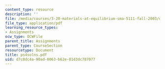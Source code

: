```yaml
---
content_type: resource
description: ''
file: /media/courses/3-20-materials-at-equilibrium-sma-5111-fall-2003/d7c0dc4a90ad0063b62e01d3dc787077_ps4solns.pdf
file_type: application/pdf
learning_resource_types:
- Assignments
ocw_type: OCWFile
parent_title: Assignments
parent_type: CourseSection
resourcetype: Document
title: ps4solns.pdf
uid: d7c0dc4a-90ad-0063-b62e-01d3dc787077
---
```


